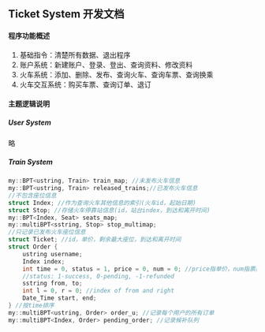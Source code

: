 ## Ticket System 开发文档

#### 程序功能概述

1. 基础指令：清楚所有数据、退出程序
2. 账户系统：新建账户、登录、登出、查询资料、修改资料
3. 火车系统：添加、删除、发布、查询火车、查询车票、查询换乘
4. 火车交互系统：购买车票、查询订单、退订

#### 主题逻辑说明

##### User System

略

##### Train System

```c++
my::BPT<ustring, Train> train_map; //未发布火车信息
my::BPT<ustring, Train> released_trains;//已发布火车信息
//不包含座位信息
struct Index; //作为查询火车其他信息的索引(火车id，起始日期)
struct Stop; //存储火车停靠站信息(id，站台index，到达和离开时间)
my::BPT<Index, Seat> seats_map; 
my::multiBPT<sstring, Stop> stop_multimap;
//只记录已发布火车座位信息
struct Ticket; //id，单价，剩余最大座位，到达和离开时间
struct Order {
    ustring username;
    Index index;
    int time = 0, status = 1, price = 0, num = 0; //price指单价，num指票数
    //status: 1-success, 0-pending, -1-refunded
    sstring from, to;
    int l = 0, r = 0; //index of from and right
    Date_Time start, end;
} //按time排序
my::multiBPT<ustring, Order> order_u; //记录每个用户的所有订单
my::multiBPT<Index, Order> pending_order; //记录候补队列
```

